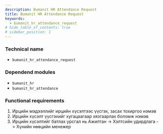 ```yaml
---
description: Bumanit HR Attendance Request
title: Bumanit HR Attendance Request
keywords:
  - bumanit_hr_attendance_request
# hide_table_of_contents: true
# sidebar_position: 1
---
```


### Technical name

- `bumanit_hr_attendance_request`

### Dependend modules

- `bumanit_hr`
- `bumanit_hr_attendance`


### Functional requirements

1. Ирцийн мэдээллийг ирцийн хүсэлтээс үүсгэх, засах тохиргоо нэмэв
2. Ирцийн хүсэлт үүсгэхийг хугацаагаар хязгаарлах боломж нэмэв
3. Ирцийн хүсэлтийг батлах урсгал нь Ажилтан -> Хэлтсийн удирдлага -> Хүнийн нөөцийн менежер